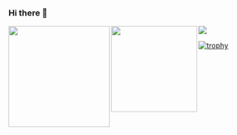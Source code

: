 ### Hi there 👋

<!--
**dumbled0re/dumbled0re** is a ✨ _special_ ✨ repository because its `README.md` (this file) appears on your GitHub profile.

Here are some ideas to get you started:

- 🔭 I’m currently working on ...
- 🌱 I’m currently learning ...
- 👯 I’m looking to collaborate on ...
- 🤔 I’m looking for help with ...
- 💬 Ask me about ...
- 📫 How to reach me: ...
- 😄 Pronouns: ...
- ⚡ Fun fact: ...
-->

<!-- 
![Ritsushi's GitHub stats](https://github-readme-stats.vercel.app/api?username=dumbled0re&count_private=true&show_icons=true&theme=radical&include_all_commits=true)

[![Top Langs](https://github-readme-stats.vercel.app/api/top-langs/?username=dumbled0re&theme=radical&show_icons=true&layout=compact)](https://github.com/dumbled0re/github-readme-stats)
-->

<!-- レイアウト　-->
<p>
<a href="https://github.com/dumbled0re">
  <img align="left" height="200px" src="https://github-readme-stats.vercel.app/api?username=dumbled0re&count_private=true&show_icons=true&theme=radical&include_all_commits=true" />
</a>
<a href="https://github.com/dumbled0re">
  <img align="left" height="170px" src="https://github-readme-stats.vercel.app/api/top-langs/?username=dumbled0re&theme=radical&show_icons=true&layout=compact" />
</a>
</p>

<!-- 草のグラフ -->
![](https://github-profile-summary-cards.vercel.app/api/cards/profile-details?username=dumbled0re&theme=radical)

<!-- トロフィー -->
[![trophy](https://github-profile-trophy.vercel.app/?username=dumbled0re&theme=radical)](https://github.com/ryo-ma/github-profile-trophy)

<!-- 参考
草のグラフ
![](https://github-profile-summary-cards.vercel.app/api/cards/profile-details?username=dumbled0re&theme=github_dark)
スターやコミット時間
![](https://github-profile-summary-cards.vercel.app/api/cards/stats?username=dumbled0re&theme=github_dark)![](https://github-profile-summary-cards.vercel.app/api/cards/productive-time?username=dumbled0re&theme=github_dark)
言語ごとのレポート
![](https://github-profile-summary-cards.vercel.app/api/cards/repos-per-language?username=dumbled0re&theme=github_dark)![](https://github-profile-summary-cards.vercel.app/api/cards/most-commit-language?username=dumbled0re&theme=github_dark)

トロフィー https://github.com/ryo-ma/github-profile-trophy
[![trophy](https://github-profile-trophy.vercel.app/?username=dumbled0re&theme=darkhub)](https://github.com/ryo-ma/github-profile-trophy)

ビュー数
![](https://komarev.com/ghpvc/?username=dumbled0re&color=blue&style=plastic&label=profile+views) 2022/07/25 〜
-->

